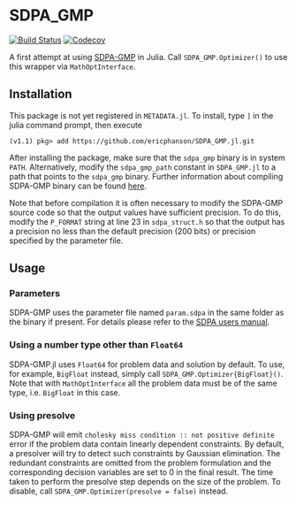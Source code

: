# SDPA_GMP

[![Build Status](https://travis-ci.com/ericphanson/SDPA_GMP.jl.svg?branch=master)](https://travis-ci.com/ericphanson/SDPA_GMP.jl)
[![Codecov](https://codecov.io/gh/ericphanson/SDPA_GMP.jl/branch/master/graph/badge.svg)](https://codecov.io/gh/ericphanson/SDPA_GMP.jl)

A first attempt at using [SDPA-GMP](http://sdpa.sourceforge.net/download.html#sdpa-gmp) in Julia. Call `SDPA_GMP.Optimizer()` to use this wrapper via `MathOptInterface`. 

## Installation

This package is not yet registered in `METADATA.jl`. To install, type `]` in the julia command prompt, then execute

```
(v1.1) pkg> add https://github.com/ericphanson/SDPA_GMP.jl.git
```

After installing the package, make sure that the `sdpa_gmp` binary is in system `PATH`. Alternatively, modify the `sdpa_gmp_path` constant in `SDPA_GMP.jl` to a path that points to the `sdpa_gmp` binary. Further information about compiling SDPA-GMP binary can be found [here](https://sourceforge.net/projects/sdpa/files/sdpa-gmp/sdpa-gmp.7.1.2-install.txt). 

Note that before compilation it is often necessary to modify the SDPA-GMP source code so that the output values have sufficient precision. To do this, modify the `P_FORMAT` string at line 23 in `sdpa_struct.h` so that the output has a precision no less than the default precision (200 bits) or precision specified by the parameter file. 

## Usage

### Parameters

SDPA-GMP uses the parameter file named `param.sdpa` in the same folder as the binary if present. For details please refer to the [SDPA users manual](https://sourceforge.net/projects/sdpa/files/sdpa/sdpa.7.1.1.manual.20080618.pdf).

### Using a number type other than `Float64`

SDPA-GMP.jl uses `Float64` for problem data and solution by default. To use, for example, `BigFloat` instead, simply call `SDPA_GMP.Optimizer{BigFloat}()`. Note that with `MathOptInterface` all the problem data must be of the same type, i.e. `BigFloat` in this case. 

### Using presolve

SDPA-GMP will emit `cholesky miss condition :: not positive definite` error if the problem data contain linearly dependent constraints. By default, a presolver will try to detect such constraints by Gaussian elimination. The redundant constraints are omitted from the problem formulation and the corresponding decision variables are set to 0 in the final result. The time taken to perform the presolve step depends on the size of the problem. To disable, call `SDPA_GMP.Optimizer(presolve = false)` instead. 
